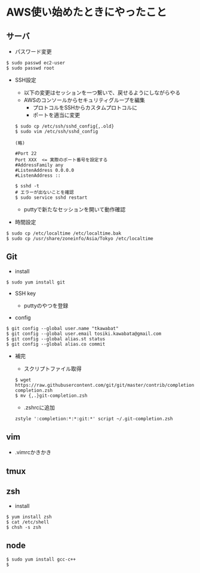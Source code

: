 # AWS使い始めたときにやったこと

## サーバ
* パスワード変更

```
$ sudo passwd ec2-user
$ sudo passwd root
```

* SSH設定
    * 以下の変更はセッションを一つ繋いで、戻せるようにしながらやる
    * AWSのコンソールからセキュリティグループを編集
        * プロトコルをSSHからカスタムプロトコルに
        * ポートを適当に変更

    ```
    $ sudo cp /etc/ssh/sshd_config{,.old}
    $ sudo vim /etc/ssh/sshd_config
    
    (略)
    
    #Port 22
    Port XXX  <= 実際のポート番号を設定する
    #AddressFamily any
    #ListenAddress 0.0.0.0
    #ListenAddress ::

    $ sshd -t
    # エラーが出ないことを確認
    $ sudo service sshd restart
    ```

    * puttyで新たなセッションを開いて動作確認

* 時間設定

```
$ sudo cp /etc/localtime /etc/localtime.bak
$ sudo cp /usr/share/zoneinfo/Asia/Tokyo /etc/localtime
```


## Git
* install

```
$ sudo yum install git
```

* SSH key
    * puttyのやつを登録

* config

```
$ git config --global user.name "tkawabat"
$ git config --global user.email tosiki.kawabata@gmail.com
$ git config --global alias.st status
$ git config --global alias.co commit
```

* 補完

    * スクリプトファイル取得

    ```
    $ wget https://raw.githubusercontent.com/git/git/master/contrib/completion/git-completion.zsh
    $ mv {,.}git-completion.zsh
    ```

    * .zshrcに追加

    ```
    zstyle ':completion:*:*:git:*' script ~/.git-completion.zsh
    ```

## vim
* .vimrcかきかき

## tmux

## zsh
* install

```
$ yum install zsh
$ cat /etc/shell
$ chsh -s zsh
```

## node

```
$ sudo yum install gcc-c++
$ 
```
